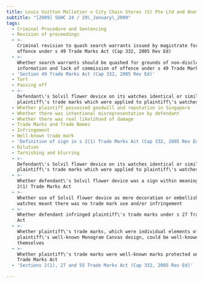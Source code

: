 ```yaml
---
title: Louis Vuitton Malletier v City Chain Stores (S) Pte Ltd and Another Matter
subtitle: "[2009] SGHC 24 / 29\_January\_2009"
tags:
  - Criminal Procedure and Sentencing
  - Revision of proceedings
  - >-
    Criminal revision to quash search warrants issued by magistrate for alleged
    offence under s 49 Trade Marks Act (Cap 332, 2005 Rev Ed)
  - >-
    Whether search warrants should be quashed for grounds of non-disclosure of
    information and lack of commission of offence under s 49 Trade Marks Act
  - 'Section 49 Trade Marks Act (Cap 332, 2005 Rev Ed)'
  - Tort
  - Passing off
  - >-
    Defendant\'s Solvil flower device on its watches identical or similar to
    plaintiff\'s trade marks which were applied to plaintiff\'s watches
  - Whether plaintiff possessed goodwill and reputation in Singapore
  - Whether there was intentional misrepresentation by defendant
  - Whether there was real likelihood of damage
  - Trade Marks and Trade Names
  - Infringement
  - Well-known trade mark
  - 'Definition of sign in s 2(1) Trade Marks Act (Cap 332, 2005 Rev Ed)'
  - Dilution
  - Tarnishing and blurring
  - >-
    Defendant\'s Solvil flower device on its watches identical or similar to
    plaintiff\'s trade marks which were applied to plaintiff\'s watches
  - >-
    Whether defendant\'s Solvil flower device was a sign within meaning of s
    2(1) Trade Marks Act
  - >-
    Whether use of Solvil flower device as mere decoration or embellishment on
    watches meant there was no trade mark use and/or infringement
  - >-
    Whether defendant infringed plaintiff\'s trade marks under s 27 Trade Marks
    Act
  - >-
    Whether plaintiff\'s trade marks, which were individual elements of
    plaintiff\'s well-known Monogram Canvas design, could be well-known marks
    themselves
  - >-
    Whether plaintiff\'s trade marks were well-known marks protected under s 55
    Trade Marks Act
  - 'Sections 2(1), 27 and 55 Trade Marks Act (Cap 332, 2005 Rev Ed)'

---
```


